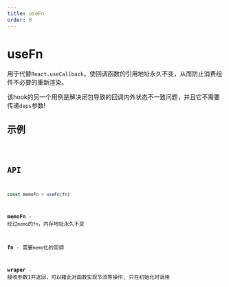 ```yaml
---
title: useFn
order: 0
---
```


# useFn
用于代替`React.useCallback`，使回调函数的引用地址永久不变，从而防止消费组件不必要的重新渲染。

该hook的另一个用例是解决闭包导致的回调内外状态不一致问题，并且它不需要传递`deps`参数!

## 示例

<code src="./useFn.demo.tsx" />

## API
```ts
const memoFn = useFn(fn)
```

**memoFn** - 经过`memo`的`fn`，内存地址永久不变

**fn** - 需要`memo`化的回调

**wraper** - 接收参数1并返回，可以藉此对函数实现节流等操作, 只在初始化时调用